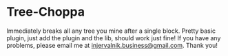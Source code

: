# Tree-Choppa
Immediately breaks all any tree you mine after a single block.
Pretty basic plugin, just add the plugin and the lib, should work just fine! If you have any problems, please email me at injervalnik.business@gmail.com. Thank you!
